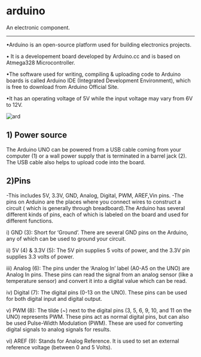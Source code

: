 # arduino
 An electronic component.
***

•Arduino is an open-source platform used for building electronics projects.

• It is a developement board developed by Arduino.cc and is based on Atmega328 Microcontroller.

•The software used for writing, compiling & uploading code to Arduino boards is called Arduino IDE (Integrated Development Environment), which is free to download from Arduino Official Site.

•It has an operating voltage of 5V while the input voltage may vary from 6V to 12V.
 

![ard](https://cdn.sparkfun.com/assets/b/f/e/9/c/513824face395f6d3d000000.png)

## 1) Power source
 The Arduino UNO can be powered from a USB cable coming from your computer (1) or a wall power supply that is terminated in a barrel jack (2).   
The USB cable also helps to upload code into the board.

## 2)Pins 
-This includes 5V, 3.3V, GND, Analog, Digital, PWM, AREF,Vin pins.
-The pins on Arduino are the places where you connect wires to construct a circuit ( which is generally through breadboard).The Arduino has several different kinds of pins, each of which is labeled on the board and used for different functions.

i) GND (3): Short for ‘Ground’. There are several GND pins on the Arduino, any of which can be used to ground your circuit.  

ii) 5V (4) & 3.3V (5): The 5V pin supplies 5 volts of power, and the 3.3V pin supplies 3.3 volts of power.

iii) Analog (6): The pins under the ‘Analog In’ label (A0-A5 on the UNO) are Analog In pins. These pins can read the signal from an analog sensor (like a temperature sensor) and convert it into a digital value which can be read.

iv) Digital (7): The digital pins (0-13 on the UNO). These pins can be used for both digital input  and digital output.

v) PWM (8): The tilde (~) next to the digital pins (3, 5, 6, 9, 10, and 11 on the UNO) represents PWM. These pins act as normal digital pins, but can also be used Pulse-Width Modulation (PWM). These are used for converting digital signals to analog signals for results.

vi) AREF (9): Stands for Analog Reference. It is used to set an external reference voltage (between 0 and 5 Volts).

